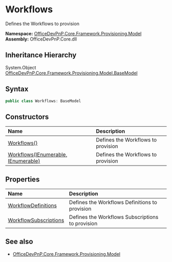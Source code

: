 # Workflows
Defines the Workflows to provision  

**Namespace:** [OfficeDevPnP.Core.Framework.Provisioning.Model](OfficeDevPnP.Core.Framework.Provisioning.Model.md)  
**Assembly:** OfficeDevPnP.Core.dll  
## Inheritance Hierarchy
System.Object  
  [OfficeDevPnP.Core.Framework.Provisioning.Model.BaseModel](OfficeDevPnP.Core.Framework.Provisioning.Model.BaseModel.md) 
## Syntax
```C#
public class Workflows: BaseModel
```
## Constructors
|**Name**|**Description**|
|:-----|:-----|
| [Workflows()](OfficeDevPnP.Core.Framework.Provisioning.Model.Workflows.ctor1.md) |  Defines the Workflows to provision 
| [Workflows(IEnumerable<WorkflowDefinition>, IEnumerable<WorkflowSubscription>)](OfficeDevPnP.Core.Framework.Provisioning.Model.Workflows.ctor2.md) |  Defines the Workflows to provision 
## Properties
|**Name**|**Description**|
|:-----|:-----|
| [WorkflowDefinitions](OfficeDevPnP.Core.Framework.Provisioning.Model.Workflows.WorkflowDefinitions.md) | Defines the Workflows Definitions to provision
| [WorkflowSubscriptions](OfficeDevPnP.Core.Framework.Provisioning.Model.Workflows.WorkflowSubscriptions.md) | Defines the Workflows Subscriptions to provision
## See also
- [OfficeDevPnP.Core.Framework.Provisioning.Model](OfficeDevPnP.Core.Framework.Provisioning.Model.md)
